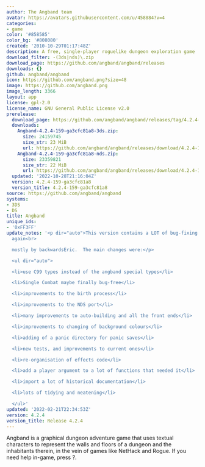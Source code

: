 ```yaml
---
author: The Angband team
avatar: https://avatars.githubusercontent.com/u/458884?v=4
categories:
- game
color: '#858585'
color_bg: '#808080'
created: '2010-10-29T01:17:48Z'
description: A free, single-player roguelike dungeon exploration game
download_filter: -(3ds|nds)\.zip
download_page: https://github.com/angband/angband/releases
downloads: {}
github: angband/angband
icon: https://github.com/angband.png?size=48
image: https://github.com/angband.png
image_length: 3366
layout: app
license: gpl-2.0
license_name: GNU General Public License v2.0
prerelease:
  download_page: https://github.com/angband/angband/releases/tag/4.2.4-159-ga3cfc81a8
  downloads:
    Angband-4.2.4-159-ga3cfc81a8-3ds.zip:
      size: 24159745
      size_str: 23 MiB
      url: https://github.com/angband/angband/releases/download/4.2.4-159-ga3cfc81a8/Angband-4.2.4-159-ga3cfc81a8-3ds.zip
    Angband-4.2.4-159-ga3cfc81a8-nds.zip:
      size: 23359821
      size_str: 22 MiB
      url: https://github.com/angband/angband/releases/download/4.2.4-159-ga3cfc81a8/Angband-4.2.4-159-ga3cfc81a8-nds.zip
  updated: '2022-10-28T21:16:04Z'
  version: 4.2.4-159-ga3cfc81a8
  version_title: 4.2.4-159-ga3cfc81a8
source: https://github.com/angband/angband
systems:
- 3DS
- DS
title: Angband
unique_ids:
- '0xFF3FF'
update_notes: '<p dir="auto">This version contains a LOT of bug-fixing and code improvements,
  again<br>

  mostly by backwardsEric.  The main changes were:</p>

  <ul dir="auto">

  <li>use C99 types instead of the angband special types</li>

  <li>Single Combat maybe finally bug-free</li>

  <li>improvements to the birth process</li>

  <li>improvements to the NDS port</li>

  <li>many improvements to auto-building and all the front ends</li>

  <li>improvements to changing of background colours</li>

  <li>adding of a panic directory for panic saves</li>

  <li>new tests, and improvements to current ones</li>

  <li>re-organisation of effects code</li>

  <li>add a player argument to a lot of functions that needed it</li>

  <li>import a lot of historical documentation</li>

  <li>lots of tidying and neatening</li>

  </ul>'
updated: '2022-02-21T22:34:53Z'
version: 4.2.4
version_title: Release 4.2.4
---
```

Angband is a graphical dungeon adventure game that uses textual characters to represent the walls and floors of a dungeon and the inhabitants therein, in the vein of games like NetHack and Rogue. If you need help in-game, press ?.
